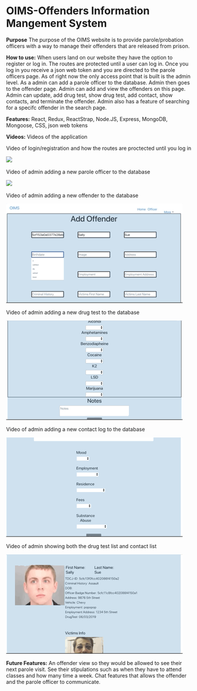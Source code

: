 # OIMS-Offenders Information Mangement System

**Purpose** The purpose of the OIMS website is to provide parole/probation officers with a way to manage their offenders that
are released from prison.

**How to use:** When users land on our website they have the option to register or log in. The routes are protected until a user can log in. Once you log in you receive a json web token and you are directed to the parole officers page. As of right now the only access point that is built is the admin level. As a admin can add a parole officer to the database. Admin then goes to the offender page. Admin can add and view the offenders on this page. Admin can update, add drug test, show drug test, add contact, show contacts, and terminate the offender. Admin also has a feature of searching for a specifc offender in the search page. 

**Features:** React, Redux, ReactStrap, Node.JS, Express, MongoDB, Mongoose, CSS, json web tokens


**Videos:** Videos of the application


Video of login/registration and how the routes are proctected until you log in

![](login.gif) 


Video of admin adding a new parole officer to the database

![](parole.gif)


Video of admin adding a new offender to the database

![](offender.gif) 


Video of admin adding a new drug test to the database

![](drugtest.gif) 


Video of admin adding a new contact log to the database

![](contact.gif)


Video of admin showing both the drug test list and contact list 

![](list.gif)


**Future Features:** An offender view so they would be allowed to see their next parole visit. See their stipulations such as when
they have to attend classes and how many time a week. Chat features that allows the offender and the parole officer to communicate. 
